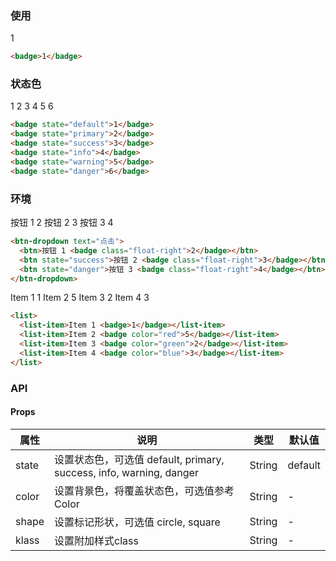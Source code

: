 <row>
<column :md=12>

### 使用

<badge>1</badge>

```html
<badge>1</badge>
```

### 状态色

<badge state="default">1</badge>
<badge state="primary">2</badge>
<badge state="success">3</badge>
<badge state="info">4</badge>
<badge state="warning">5</badge>
<badge state="danger">6</badge>

```html
<badge state="default">1</badge>
<badge state="primary">2</badge>
<badge state="success">3</badge>
<badge state="info">4</badge>
<badge state="warning">5</badge>
<badge state="danger">6</badge>
```

### 环境

<p>
  <btn-dropdown text="点击">
    <btn>按钮 1 <badge class="float-right">2</badge></btn>
    <btn state="success">按钮 2 <badge class="float-right">3</badge></btn>
    <btn state="danger">按钮 3 <badge class="float-right">4</badge></btn>
  </btn-dropdown>
</p>

```html
<btn-dropdown text="点击">
  <btn>按钮 1 <badge class="float-right">2</badge></btn>
  <btn state="success">按钮 2 <badge class="float-right">3</badge></btn>
  <btn state="danger">按钮 3 <badge class="float-right">4</badge></btn>
</btn-dropdown>
```

<p>
  <list>
    <list-item>Item 1 <badge>1</badge></list-item>
    <list-item>Item 2 <badge color="red">5</badge></list-item>
    <list-item>Item 3 <badge color="green">2</badge></list-item>
    <list-item>Item 4 <badge color="blue">3</badge></list-item>
  </list>
</p>

```html
<list>
  <list-item>Item 1 <badge>1</badge></list-item>
  <list-item>Item 2 <badge color="red">5</badge></list-item>
  <list-item>Item 3 <badge color="green">2</badge></list-item>
  <list-item>Item 4 <badge color="blue">3</badge></list-item>
</list>
```

### API

<portlet title="Badge" icon="map-signs" theme="light" bordered>     
  
  #### Props
  
  <div class="table-scrollable table-scrollable-borderless">
      <table class="table table-hover table-bordered">
          <thead>
              <tr class="uppercase">
                  <th> 属性 </th>
                  <th> 说明 </th>
                  <th> 类型 </th>
                  <th> 默认值 </th>
              </tr>
          </thead>
          <tbody>
              <tr>
                  <td> state </td>
                  <td> 设置状态色，可选值 default, primary, success, info, warning, danger </td>
                  <td> String </td>
                  <td> default </td>
              </tr>
              <tr>
                  <td> color </td>
                  <td> 设置背景色，将覆盖状态色，可选值参考 <router-link to="/main/color">Color</router-link> </td>
                  <td> String </td>
                  <td> - </td>
              </tr>
              <tr>
                  <td> shape </td>
                  <td> 设置标记形状，可选值 circle, square </td>
                  <td> String </td>
                  <td> - </td>
              </tr>
              <tr>
                  <td> klass </td>
                  <td> 设置附加样式class </td>
                  <td> String </td>
                  <td> - </td>
              </tr>
          </tbody>
      </table>
  </div>
</portlet>

</column>
</row>
